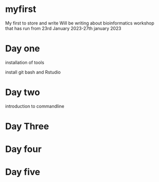 # myfirst
My first to store and write
Will be writing about bioinformatics workshop that has run from 23rd January 2023-27th january 2023

# Day one
installation of tools

install 
git bash and Rstudio


# Day two
introduction to commandline


# Day Three

# Day four

# Day five
